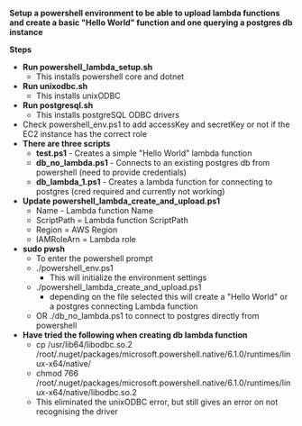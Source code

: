 **Setup a powershell environment to be able to upload lambda functions and create a basic "Hello World" function and one querying a postgres db instance**

**Steps**
* **Run powershell_lambda_setup.sh**
    * This installs powershell core and dotnet
* **Run unixodbc.sh**
    * This installs unixODBC
* **Run postgresql.sh**
    * This installs postgreSQL ODBC drivers
* Check powershell_env.ps1 to add accessKey and secretKey or not if the EC2 instance has the correct role
* **There are three scripts**
    * **test.ps1** - Creates a simple "Hello World" lambda function
    * **db_no_lambda.ps1** - Connects to an existing postgres db from powershell (need to provide credentials)
    * **db_lambda_1.ps1** - Creates a lambda function for connecting to postgres (cred required and currently not working)
* **Update powershell_lambda_create_and_upload.ps1**
    * Name - Lambda function Name
    * ScriptPath = Lambda function ScriptPath
    * Region = AWS Region
    * IAMRoleArn = Lambda role
* **sudo pwsh**
    * To enter the powershell prompt
    * ./powershell_env.ps1
        * This will initialize the environment settings
    * ./powershell_lambda_create_and_upload.ps1
        * depending on the file selected this will create a "Hello World" or a postgres connecting Lambda function
    * OR ./db_no_lambda.ps1 to connect to postgres directly from powershell
* **Have tried the following when creating db lambda function**
    * cp /usr/lib64/libodbc.so.2 /root/.nuget/packages/microsoft.powershell.native/6.1.0/runtimes/linux-x64/native/
    * chmod 766 /root/.nuget/packages/microsoft.powershell.native/6.1.0/runtimes/linux-x64/native/libodbc.so.2
    * This eliminated the unixODBC error, but still gives an error on not recognising the driver


